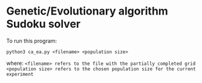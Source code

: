 # Genetic/Evolutionary algorithm Sudoku solver

To run this program:

`python3 ca_ea.py <filename> <population size>`

where:
`<filename> refers to the file with the partially completed grid`<br/>
`<population size> refers to the chosen population size for the current experiment`
